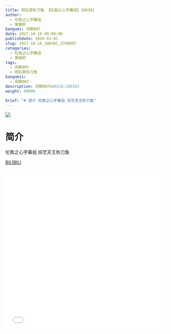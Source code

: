 ```yaml
---
title: 明石家秋刀鱼 【伦敦之心字幕组】100301
author: 
  - 伦敦之心字幕组
  - 莱姆籽
bangumi: 闲聊007
date: 2017-10-16 00:00:00
publishdate: 2010-03-01
slug: 2017-10-16_100301_3769897
categories: 
  - 伦敦之心字幕组
  - 莱姆籽
tags: 
  - 闲聊007
  - 明石家秋刀鱼
bangumis: 
  - 闲聊007
description: 闲聊007&#8226;100301
weight: 99699

brief: "# 简介 伦敦之心字幕组 综艺天王秋刀鱼"
---
```


![](https://i.imgur.com/Vgj2TZU.jpg)

# 简介  
伦敦之心字幕组 综艺天王秋刀鱼

  [BILIBILI](https://www.bilibili.com/video/av3769897/)


<div class="vcontainer">  <iframe class='video' src="//www.bilibili.com/blackboard/player.html?aid=3769897" width="100%" height="500" frameborder="0" allowfullscreen="allowfullscreen"></iframe></div>

